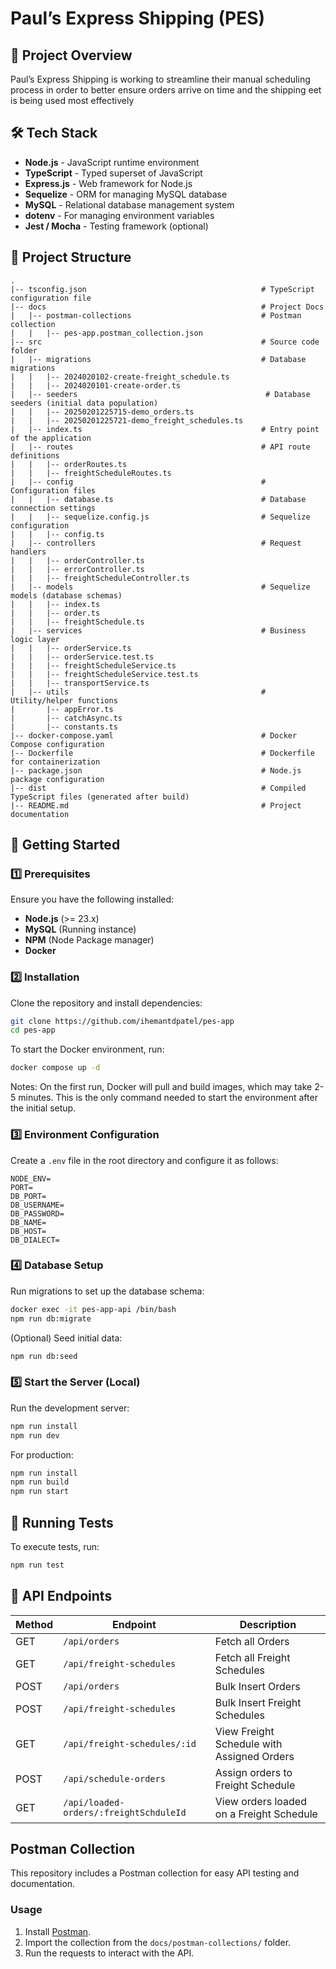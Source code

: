 # Paul’s Express Shipping (PES)

## 📌 Project Overview
Paul’s Express Shipping is working to streamline their manual scheduling process in order to better ensure orders arrive on time and the shipping eet is being used
most effectively

## 🛠 Tech Stack
- **Node.js** - JavaScript runtime environment
- **TypeScript** - Typed superset of JavaScript
- **Express.js** - Web framework for Node.js
- **Sequelize** - ORM for managing MySQL database
- **MySQL** - Relational database management system
- **dotenv** - For managing environment variables
- **Jest / Mocha** - Testing framework (optional)

## 📁 Project Structure
```
.
|-- tsconfig.json                                       # TypeScript configuration file
|-- docs                                                # Project Docs
|   |-- postman-collections                             # Postman collection
|   |   |-- pes-app.postman_collection.json
|-- src                                                 # Source code folder
|   |-- migrations                                      # Database migrations
|   |   |-- 2024020102-create-freight_schedule.ts
|   |   |-- 2024020101-create-order.ts
|   |-- seeders                                          # Database seeders (initial data population)
|   |   |-- 20250201225715-demo_orders.ts
|   |   |-- 20250201225721-demo_freight_schedules.ts
|   |-- index.ts                                        # Entry point of the application
|   |-- routes                                          # API route definitions
|   |   |-- orderRoutes.ts
|   |   |-- freightScheduleRoutes.ts
|   |-- config                                          # Configuration files
|   |   |-- database.ts                                 # Database connection settings
|   |   |-- sequelize.config.js                         # Sequelize configuration
|   |   |-- config.ts
|   |-- controllers                                     # Request handlers
|   |   |-- orderController.ts
|   |   |-- errorController.ts
|   |   |-- freightScheduleController.ts
|   |-- models                                          # Sequelize models (database schemas)
|   |   |-- index.ts
|   |   |-- order.ts
|   |   |-- freightSchedule.ts
|   |-- services                                        # Business logic layer
|   |   |-- orderService.ts
|   |   |-- orderService.test.ts
|   |   |-- freightScheduleService.ts
|   |   |-- freightScheduleService.test.ts
|   |   |-- transportService.ts
|   |-- utils                                           # Utility/helper functions
|       |-- appError.ts
|       |-- catchAsync.ts
|       |-- constants.ts
|-- docker-compose.yaml                                 # Docker Compose configuration
|-- Dockerfile                                          # Dockerfile for containerization
|-- package.json                                        # Node.js package configuration
|-- dist                                                # Compiled TypeScript files (generated after build)
|-- README.md                                           # Project documentation
```

## 🚀 Getting Started

### 1️⃣ Prerequisites
Ensure you have the following installed:
- **Node.js** (>= 23.x)
- **MySQL** (Running instance)
- **NPM** (Node Package manager)
- **Docker**

### 2️⃣ Installation
Clone the repository and install dependencies:
```sh
git clone https://github.com/ihemantdpatel/pes-app
cd pes-app
```
To start the Docker environment, run:
```sh
docker compose up -d
```
Notes:
On the first run, Docker will pull and build images, which may take 2-5 minutes.
This is the only command needed to start the environment after the initial setup.

### 3️⃣ Environment Configuration
Create a `.env` file in the root directory and configure it as follows:
```
NODE_ENV=
PORT=
DB_PORT=
DB_USERNAME=
DB_PASSWORD=
DB_NAME=
DB_HOST=
DB_DIALECT=
```



### 4️⃣ Database Setup
Run migrations to set up the database schema:
```sh
docker exec -it pes-app-api /bin/bash
npm run db:migrate
```
(Optional) Seed initial data:
```sh
npm run db:seed
```

### 5️⃣ Start the Server (Local)
Run the development server:
```sh
npm run install
npm run dev
```
For production:
```sh
npm run install
npm run build
npm run start
```

## 🧪 Running Tests
To execute tests, run:
```sh
npm run test
```

## 📜 API Endpoints
| Method | Endpoint | Description |
|--------|---------|-------------|
| GET | `/api/orders` | Fetch all Orders |
| GET | `/api/freight-schedules` | Fetch all Freight Schedules |
| POST | `/api/orders` | Bulk Insert Orders |
| POST | `/api/freight-schedules` | Bulk Insert Freight Schedules |
| GET | `/api/freight-schedules/:id` | View Freight Schedule with Assigned Orders |
| POST | `/api/schedule-orders` | Assign orders to Freight Schedule |
| GET | `/api/loaded-orders/:freightSchduleId` | View orders loaded on a Freight Schedule |

## Postman Collection

This repository includes a Postman collection for easy API testing and documentation.

### Usage
1. Install [Postman](https://www.postman.com/downloads/).
2. Import the collection from the `docs/postman-collections/` folder.
3. Run the requests to interact with the API.